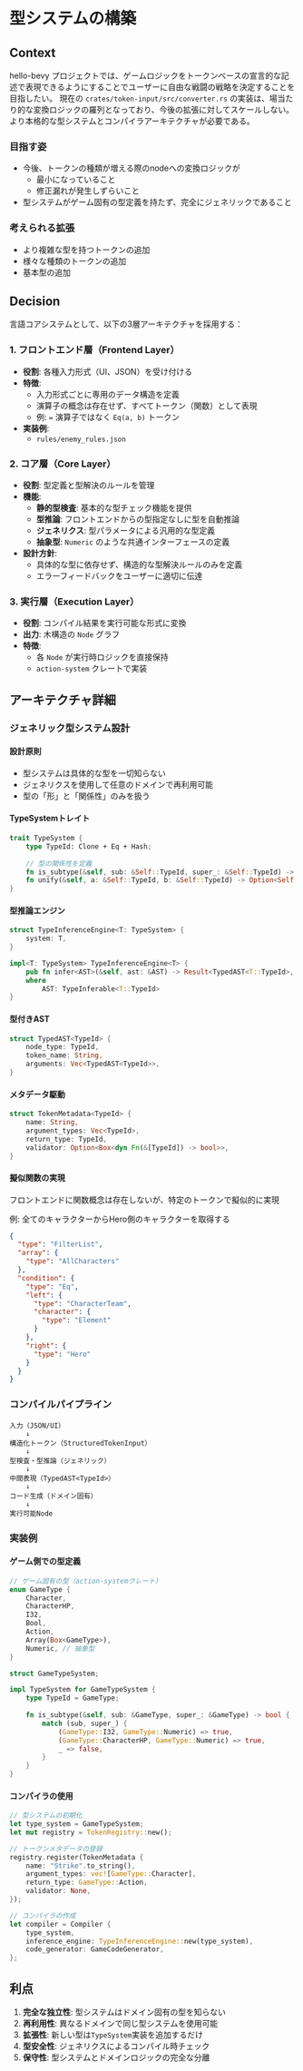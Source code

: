 # 型システムの構築

## Context
hello-bevy プロジェクトでは、ゲームロジックをトークンベースの宣言的な記述で表現できるようにすることでユーザーに自由な戦闘の戦略を決定することを目指したい。
現在の `crates/token-input/src/converter.rs` の実装は、場当たり的な変換ロジックの羅列となっており、今後の拡張に対してスケールしない。より本格的な型システムとコンパイラアーキテクチャが必要である。

### 目指す姿

- 今後、トークンの種類が増える際のnodeへの変換ロジックが
  - 最小になっていること
  - 修正漏れが発生しずらいこと
- 型システムがゲーム固有の型定義を持たず、完全にジェネリックであること

### 考えられる拡張

- より複雑な型を持つトークンの追加
- 様々な種類のトークンの追加
- 基本型の追加

## Decision
言語コアシステムとして、以下の3層アーキテクチャを採用する：

### 1. フロントエンド層（Frontend Layer）
- **役割**: 各種入力形式（UI、JSON）を受け付ける
- **特徴**:
  - 入力形式ごとに専用のデータ構造を定義
  - 演算子の概念は存在せず、すべてトークン（関数）として表現
  - 例: `=` 演算子ではなく `Eq(a, b)` トークン
- **実装例**:
  - `rules/enemy_rules.json`

### 2. コア層（Core Layer）
- **役割**: 型定義と型解決のルールを管理
- **機能**:
  - **静的型検査**: 基本的な型チェック機能を提供
  - **型推論**: フロントエンドからの型指定なしに型を自動推論
  - **ジェネリクス**: 型パラメータによる汎用的な型定義
  - **抽象型**: `Numeric` のような共通インターフェースの定義
- **設計方針**:
  - 具体的な型に依存せず、構造的な型解決ルールのみを定義
  - エラーフィードバックをユーザーに適切に伝達

### 3. 実行層（Execution Layer）
- **役割**: コンパイル結果を実行可能な形式に変換
- **出力**: 木構造の `Node` グラフ
- **特徴**:
  - 各 `Node` が実行時ロジックを直接保持
  - `action-system` クレートで実装

## アーキテクチャ詳細

### ジェネリック型システム設計

#### 設計原則
- 型システムは具体的な型を一切知らない
- ジェネリクスを使用して任意のドメインで再利用可能
- 型の「形」と「関係性」のみを扱う

#### TypeSystemトレイト
```rust
trait TypeSystem {
    type TypeId: Clone + Eq + Hash;
    
    // 型の関係性を定義
    fn is_subtype(&self, sub: &Self::TypeId, super_: &Self::TypeId) -> bool;
    fn unify(&self, a: &Self::TypeId, b: &Self::TypeId) -> Option<Self::TypeId>;
}
```

#### 型推論エンジン
```rust
struct TypeInferenceEngine<T: TypeSystem> {
    system: T,
}

impl<T: TypeSystem> TypeInferenceEngine<T> {
    pub fn infer<AST>(&self, ast: &AST) -> Result<TypedAST<T::TypeId>, TypeError>
    where
        AST: TypeInferable<T::TypeId>
}
```

#### 型付きAST
```rust
struct TypedAST<TypeId> {
    node_type: TypeId,
    token_name: String,
    arguments: Vec<TypedAST<TypeId>>,
}
```

#### メタデータ駆動
```rust
struct TokenMetadata<TypeId> {
    name: String,
    argument_types: Vec<TypeId>,
    return_type: TypeId,
    validator: Option<Box<dyn Fn(&[TypeId]) -> bool>>,
}
```

#### 擬似関数の実現
フロントエンドに関数概念は存在しないが、特定のトークンで擬似的に実現

例: 全てのキャラクターからHero側のキャラクターを取得する
```json
{
  "type": "FilterList",
  "array": {
    "type": "AllCharacters"
  },
  "condition": {
    "type": "Eq",
    "left": {
      "type": "CharacterTeam",
      "character": {
        "type": "Element"
      }
    },
    "right": {
      "type": "Hero"
    }
  }
}
```

### コンパイルパイプライン
```
入力（JSON/UI）
    ↓
構造化トークン（StructuredTokenInput）
    ↓
型検査・型推論（ジェネリック）
    ↓
中間表現（TypedAST<TypeId>）
    ↓
コード生成（ドメイン固有）
    ↓
実行可能Node
```

### 実装例

#### ゲーム側での型定義
```rust
// ゲーム固有の型（action-systemクレート）
enum GameType {
    Character,
    CharacterHP,
    I32,
    Bool,
    Action,
    Array(Box<GameType>),
    Numeric, // 抽象型
}

struct GameTypeSystem;

impl TypeSystem for GameTypeSystem {
    type TypeId = GameType;
    
    fn is_subtype(&self, sub: &GameType, super_: &GameType) -> bool {
        match (sub, super_) {
            (GameType::I32, GameType::Numeric) => true,
            (GameType::CharacterHP, GameType::Numeric) => true,
            _ => false,
        }
    }
}
```

#### コンパイラの使用
```rust
// 型システムの初期化
let type_system = GameTypeSystem;
let mut registry = TokenRegistry::new();

// トークンメタデータの登録
registry.register(TokenMetadata {
    name: "Strike".to_string(),
    argument_types: vec![GameType::Character],
    return_type: GameType::Action,
    validator: None,
});

// コンパイラの作成
let compiler = Compiler {
    type_system,
    inference_engine: TypeInferenceEngine::new(type_system),
    code_generator: GameCodeGenerator,
};
```

## 利点

1. **完全な独立性**: 型システムはドメイン固有の型を知らない
2. **再利用性**: 異なるドメインで同じ型システムを使用可能
3. **拡張性**: 新しい型は`TypeSystem`実装を追加するだけ
4. **型安全性**: ジェネリクスによるコンパイル時チェック
5. **保守性**: 型システムとドメインロジックの完全な分離
